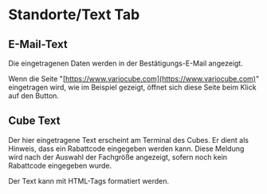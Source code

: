 # Standorte/Text Tab

<ImageCaption
    src="/standorte-text-tab/grafik.png"
    alt="Übersicht Standorte Text"
    caption="Übersicht Standorte Text"
/>

## E-Mail-Text

Die eingetragenen Daten werden in der Bestätigungs-E-Mail angezeigt. 

Wenn die Seite "[https://www.variocube.com](https://www.variocube.com)" eingetragen wird, wie im Beispiel gezeigt, öffnet sich diese Seite beim Klick auf den Button.

<ImageCaption
    src="/standorte-text-tab/grafik1.png"
    alt="Bestätiguns-E-Mail mit dem konfigurierten Text"
    caption="Bestätiguns-E-Mail mit dem konfigurierten Text"
/>

## Cube Text

Der hier eingetragene Text erscheint am Terminal des Cubes. Er dient als Hinweis, dass ein Rabattcode eingegeben werden kann. Diese Meldung wird nach der Auswahl der Fachgröße angezeigt, sofern noch kein Rabattcode eingegeben wurde.

Der Text kann mit HTML-Tags formatiert werden.

<ImageCaption
    src="/standorte-text-tab/grafik2.png"
    alt="Terminal: Erinnerung, dass Rabattcodes eingelöst werden können"
    caption="Terminal: Erinnerung, dass Rabattcodes eingelöst werden können"
/>
